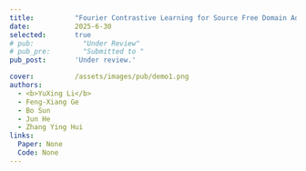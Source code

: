 ```yaml
---
title:          "Fourier Contrastive Learning for Source Free Domain Adaptation"
date:           2025-6-30
selected:       true
# pub:            "Under Review"
# pub_pre:        "Submitted to "
pub_post:       'Under review.'

cover:          /assets/images/pub/demo1.png
authors: 
  - <b>YuXing Li</b>
  - Feng-Xiang Ge
  - Bo Sun
  - Jun He
  - Zhang Ying Hui
links:
  Paper: None
  Code: None
---
```


